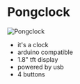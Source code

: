 Pongclock
=========

![Pongclock](http://robparrett.com/static/pongclock1.jpg)

* it's a clock
* arduino compatible
* 1.8" tft display
* powered by usb
* 4 buttons
